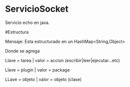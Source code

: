 # ServicioSocket
Servicio echo en java.

#Estructura

Mensaje:
Esta estructurado en un HashMap<String,Object>

Donde se agrega

Llave = tarea  | valor = accion (escribir|leer|ejecutar...etc)

Llave = plugin | valor = package

LLave = objeto | valor = objeto (clase)

